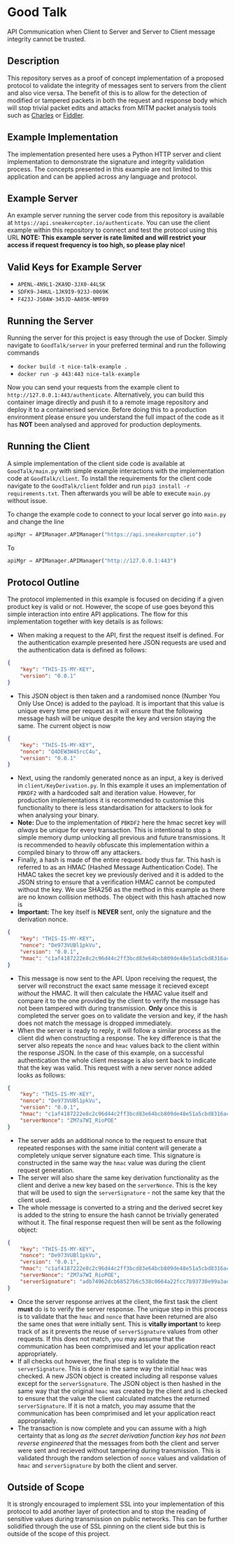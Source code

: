 # Good Talk
API Communication when Client to Server and Server to Client message integrity cannot be trusted.

## Description
This repository serves as a proof of concept implementation of a proposed protocol to validate the integrity of messages sent to servers from the client and also vice versa. The benefit of this is to allow for the detection of modified or tampered packets in both the request and response body which will stop trivial packet edits and attacks from MITM packet analysis tools such as [Charles](https://www.charlesproxy.com/) or [Fiddler](https://www.telerik.com/fiddler).

## Example Implementation
The implementation presented here uses a Python HTTP server and client implementation to demonstrate the signature and integrity validation process. The concepts presented in this example are not limited to this application and can be applied across any language and protocol.

## Example Server
An example server running the server code from this repository is available at ```https://api.sneakercopter.io/authenticate```. You can use the client example within this repository to connect and test the protocol using this URL **NOTE: This example server is rate limited and will restrict your access if request frequency is too high, so please play nice!**

## Valid Keys for Example Server 
- `APENL-4N9L1-2KA9D-3JX0-44LSK`
- `SDFK9-J4HUL-1JK9I9-923J-0069K`
- `F423J-JS0AW-345JD-AA05K-NMF09`

## Running the Server
Running the server for this project is easy through the use of Docker. Simply navigate to `GoodTalk/server` in your preferred terminal and run the following commands

- `docker build -t nice-talk-example .`
- `docker run -p 443:443 nice-talk-example`

Now you can send your requests from the example client to `http://127.0.0.1:443/authenticate`. Alternatively, you can build this container image directly and push it to a remote image repository and deploy it to a containerised service. Before doing this to a production environment please ensure you understand the full impact of the code as it has **NOT** been analysed and approved for production deployments.

## Running the Client
A simple implementation of the client side code is available at `GoodTalk/main.py` with simple example interactions with the implementation code at `GoodTalk/client`. To install the requirements for the client code navigate to the `GoodTalk/client` folder and run `pip3 install -r requirements.txt`. Then afterwards you will be able to execute `main.py` without issue.

To change the example code to connect to your local server go into `main.py` and change the line

```python
apiMgr = APIManager.APIManager("https://api.sneakercopter.io")
```

To

```python
apiMgr = APIManager.APIManager("http://127.0.0.1:443")
```

## Protocol Outline
The protocol implemented in this example is focused on deciding if a given product key is valid or not. However, the scope of use goes beyond this simple interaction into entire API applications. The flow for this implementation together with key details is as follows:

- When making a request to the API, first the request itself is defined. For the authentication example presented here JSON requests are used and the authentication data is defined as follows: 
```json
{
    "key": "THIS-IS-MY-KEY",
    "version": "0.0.1"
}
```
- This JSON object is then taken and a randomised nonce (Number You Only Use Once) is added to the payload. It is important that this value is unique every time per request as it will ensure that the following message hash will be unique despite the key and version staying the same. The current object is now
```json
{
    "key": "THIS-IS-MY-KEY",
    "nonce": "Q4DEW3W45rcC4u",
    "version": "0.0.1"
}
```
- Next, using the randomly generated nonce as an input, a key is derived in `client/KeyDerivation.py`. In this example it uses an implementation of `PBKDF2` with a hardcoded salt and iteration value. However, for production implementations it is recommended to customise this functionality to there is less standardisation for attackers to look for when analysing your binary.
- **Note:** Due to the implementation of `PBKDF2` here the hmac secret key will *always* be unique for every transaction. This is intentional to stop a simple memory dump unlocking all previous and future transmissions. It is recommended to heavily obfuscate this implementation within a compiled binary to throw off any attackers.
- Finally, a hash is made of the entire request body thus far. This hash is referred to as an HMAC (Hashed Message Authentication Code). The HMAC takes the secret key we previously derived and it is added to the JSON string to ensure that a verification HMAC cannot be computed without the key. We use SHA256 as the method in this example as there are no known collision methods. The object with this hash attached now is
- **Important:** The key itself is **NEVER** sent, only the signature and the derivation nonce. 
```json
{
    "key": "THIS-IS-MY-KEY",
    "nonce": "De973VUBl1pkVu",
    "version": "0.0.1",
    "hmac": "c1af4187222e8c2c96d44c2ff3bcd83e64bcb809de48e51a5cbd8316acd1c19a"
}
```
- This message is now sent to the API. Upon receiving the request, the server will reconstruct the exact same message it recieved except *without* the HMAC. It will then calculate the HMAC value itself and compare it to the one provided by the client to verify the message has not been tampered with during transmission. **Only** once this is completed the server goes on to validate the version and key, if the hash does not match the message is dropped immediately.
- When the server is ready to reply, it will follow a similar process as the client did when constructing a response. The key difference is that the server also repeats the `nonce` and `hmac` values back to the client within the response JSON. In the case of this example, on a successful authentication the whole client message is also sent back to indicate that the key was valid. This request with a new server nonce added looks as follows:
```json
{
    "key": "THIS-IS-MY-KEY",
    "nonce": "De973VUBl1pkVu",
    "version": "0.0.1",
    "hmac": "c1af4187222e8c2c96d44c2ff3bcd83e64bcb809de48e51a5cbd8316acd1c19a",
    "serverNonce": "ZM7a7WI_RioPOE"
}
```
- The server adds an additional nonce to the request to ensure that repeated responses with the same initial content will generate a completely unique server signature each time. This signature is constructed in the same way the `hmac` value was during the client request generation. 
- The server will also share the same key derivation functionality as the client and derive a new key based on the `serverNonce`. This is the key that will be used to sign the `serverSignature` - not the same key that the client used.
- The whole message is converted to a string and the derived secret key is added to the string to ensure the hash cannot be trivially generated without it. The final response request then will be sent as the following object:
```json
{
    "key": "THIS-IS-MY-KEY",
    "nonce": "De973VUBl1pkVu",
    "version": "0.0.1",
    "hmac": "c1af4187222e8c2c96d44c2ff3bcd83e64bcb809de48e51a5cbd8316acd1c19a",
    "serverNonce": "ZM7a7WI_RioPOE",
    "serverSignature": "adb74962dcb68527b6c538c0664a22fcc7b93730e99a3ad28dc818db2d8c4299"
}
```
- Once the server response arrives at the client, the first task the client **must** do is to verify the server response. The unique step in this process is to validate that the `hmac` and `nonce` that have been returned are also the same ones that were initially sent. This is **vitally important** to keep track of as it prevents the reuse of `serverSignature` values from other requests. If this does not match, you may assume that the communication has been comprimised and let your application react appropriately.
- If all checks out however, the final step is to validate the `serverSignature`. This is done in the same way the initial `hmac` was checked. A new JSON object is created including all response values except for the `serverSignature`. The JSON object is then hashed in the same way that the original `hmac` was created by the client and is checked to ensure that the value the client calculated matches the returned `serverSignature`. If it is not a match, you may assume that the communication has been comprimised and let your application react appropriately.
- The transaction is now complete and you can assume with a high certainty that as long *as the secret derivation function key has not been reverse engineered* that the messages from both the client and server were sent and recieved without tampering during transmission. This is validated through the random selection of `nonce` values and validation of `hmac` and `serverSignature` by both the client and server.

## Outside of Scope
It is strongly encouraged to implement SSL into your implementation of this protocol to add another layer of protection and to stop the reading of sensitive values during transmission on public networks. This can be further solidified through the use of SSL pinning on the client side but this is outside of the scope of this project.

